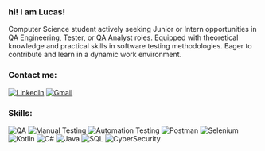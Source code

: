 ### hi! I am Lucas!

Computer Science student actively seeking Junior or Intern
opportunities in QA Engineering, Tester, or QA Analyst
roles. Equipped with theoretical knowledge and practical
skills in software testing methodologies. Eager to contribute
and learn in a dynamic work environment.





### Contact me:


[![LinkedIn](https://img.shields.io/badge/LinkedIn-Profile-blue?style=flat-square&logo=linkedin)](https://www.linkedin.com/in/lucas-crempe-6733b9289/) [![Gmail](https://img.shields.io/badge/Gmail-Contact-red?style=flat-square&logo=gmail)](mailto:crempelucas@gmail.com)


### Skills:

![QA](https://img.icons8.com/?size=80&id=bltoLactaWyM&format=png)
![Manual Testing](https://img.icons8.com/?size=80&id=d5wFpGKGdUzh&format=png)
![Automation Testing](https://img.icons8.com/?size=64&id=43657&format=png)
![Postman](https://img.icons8.com/?size=64&id=QEQQKirln6Tf&format=png)
![Selenium](https://img.icons8.com/?size=60&id=VOnRj9vGpXV8&format=png)
![Kotlin](https://img.icons8.com/?size=64&id=QF5zpaaq4QZf&format=png)
![C#](https://img.icons8.com/?size=48&id=55251&format=png)
![Java](https://img.icons8.com/?size=64&id=FRRACRKRsw2s&format=png)
![SQL](https://img.icons8.com/?size=80&id=4ZM6CrdtsQVN&format=png) 
![CyberSecurity](https://img.icons8.com/?size=50&id=YqMviGkCsvoB&format=png)












